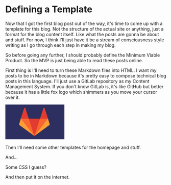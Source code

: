 # Defining a Template

Now that I got the first blog post out of the way, it's time to come up with a template for this blog. Not the structure of the actual site or anything, just a format for the blog content itself. Like what the posts are gonna be about and stuff. For now, I think I'll just have it be a stream of consciousness style writing as I go through each step in making my blog.

So before going any further, I should probably define the Minimum Viable Product. So the MVP is just being able to read these posts online.

First thing is I'll need to turn these Markdown files into HTML. I want my posts to be in Markdown because it's pretty easy to compose technical blog posts in this language. I'll just use a GitLab repository as my Content Management System. If you don't know GitLab is, it's like GitHub but better because it has a little fox logo which shimmers as you move your cursor over it.

![GitLab shimmery logo](/content/assets/images/git-lab-logo.gif)

Then I'll need some other templates for the homepage and stuff.

And...

Some CSS I guess?

And then put it on the internet.
